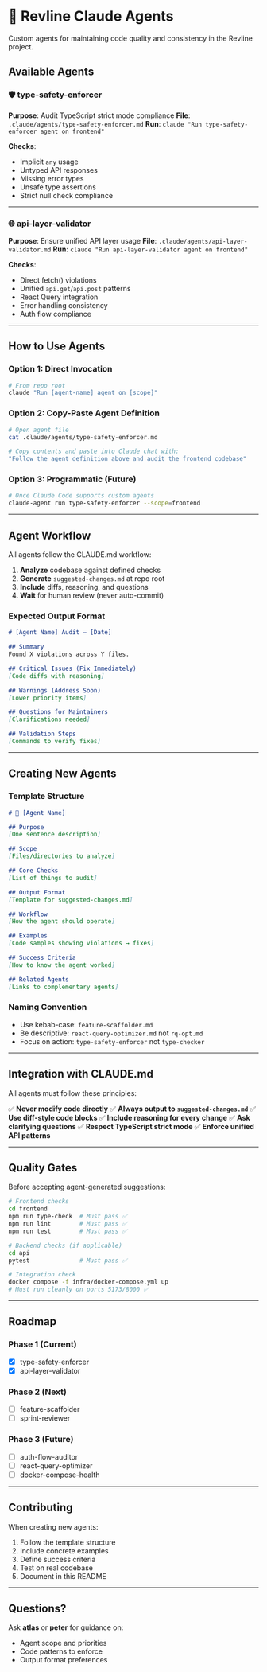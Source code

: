 # 🤖 Revline Claude Agents

Custom agents for maintaining code quality and consistency in the Revline project.

## Available Agents

### 🛡️ type-safety-enforcer
**Purpose**: Audit TypeScript strict mode compliance
**File**: `.claude/agents/type-safety-enforcer.md`
**Run**: `claude "Run type-safety-enforcer agent on frontend"`

**Checks**:
- Implicit `any` usage
- Untyped API responses
- Missing error types
- Unsafe type assertions
- Strict null check compliance

---

### 🌐 api-layer-validator
**Purpose**: Ensure unified API layer usage
**File**: `.claude/agents/api-layer-validator.md`
**Run**: `claude "Run api-layer-validator agent on frontend"`

**Checks**:
- Direct fetch() violations
- Unified `api.get`/`api.post` patterns
- React Query integration
- Error handling consistency
- Auth flow compliance

---

## How to Use Agents

### Option 1: Direct Invocation
```bash
# From repo root
claude "Run [agent-name] agent on [scope]"
```

### Option 2: Copy-Paste Agent Definition
```bash
# Open agent file
cat .claude/agents/type-safety-enforcer.md

# Copy contents and paste into Claude chat with:
"Follow the agent definition above and audit the frontend codebase"
```

### Option 3: Programmatic (Future)
```bash
# Once Claude Code supports custom agents
claude-agent run type-safety-enforcer --scope=frontend
```

---

## Agent Workflow

All agents follow the CLAUDE.md workflow:

1. **Analyze** codebase against defined checks
2. **Generate** `suggested-changes.md` at repo root
3. **Include** diffs, reasoning, and questions
4. **Wait** for human review (never auto-commit)

### Expected Output Format
```markdown
# [Agent Name] Audit — [Date]

## Summary
Found X violations across Y files.

## Critical Issues (Fix Immediately)
[Code diffs with reasoning]

## Warnings (Address Soon)
[Lower priority items]

## Questions for Maintainers
[Clarifications needed]

## Validation Steps
[Commands to verify fixes]
```

---

## Creating New Agents

### Template Structure
```markdown
# 🎯 [Agent Name]

## Purpose
[One sentence description]

## Scope
[Files/directories to analyze]

## Core Checks
[List of things to audit]

## Output Format
[Template for suggested-changes.md]

## Workflow
[How the agent should operate]

## Examples
[Code samples showing violations → fixes]

## Success Criteria
[How to know the agent worked]

## Related Agents
[Links to complementary agents]
```

### Naming Convention
- Use kebab-case: `feature-scaffolder.md`
- Be descriptive: `react-query-optimizer.md` not `rq-opt.md`
- Focus on action: `type-safety-enforcer` not `type-checker`

---

## Integration with CLAUDE.md

All agents must follow these principles:

✅ **Never modify code directly**
✅ **Always output to `suggested-changes.md`**
✅ **Use diff-style code blocks**
✅ **Include reasoning for every change**
✅ **Ask clarifying questions**
✅ **Respect TypeScript strict mode**
✅ **Enforce unified API patterns**

---

## Quality Gates

Before accepting agent-generated suggestions:

```bash
# Frontend checks
cd frontend
npm run type-check  # Must pass ✅
npm run lint        # Must pass ✅
npm run test        # Must pass ✅

# Backend checks (if applicable)
cd api
pytest              # Must pass ✅

# Integration check
docker compose -f infra/docker-compose.yml up
# Must run cleanly on ports 5173/8000 ✅
```

---

## Roadmap

### Phase 1 (Current)
- [x] type-safety-enforcer
- [x] api-layer-validator

### Phase 2 (Next)
- [ ] feature-scaffolder
- [ ] sprint-reviewer

### Phase 3 (Future)
- [ ] auth-flow-auditor
- [ ] react-query-optimizer
- [ ] docker-compose-health

---

## Contributing

When creating new agents:
1. Follow the template structure
2. Include concrete examples
3. Define success criteria
4. Test on real codebase
5. Document in this README

---

## Questions?

Ask **atlas** or **peter** for guidance on:
- Agent scope and priorities
- Code patterns to enforce
- Output format preferences
